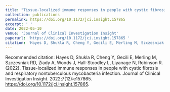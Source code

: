 ```yaml
---
title: "Tissue-localized immune responses in people with cystic fibrosis and respiratory nontuberculous mycobacteria infection"
collection: publications
permalink: https://doi.org/10.1172/jci.insight.157865
excerpt: ' '
date: 2022-05-10
venue: 'Journal of Clinical Investigation Insight'
paperurl: 'https://doi.org/10.1172/jci.insight.157865 '
citation: 'Hayes D, Shukla R, Cheng Y, Gecili E, Merling M, Szczesniak RD, Ziady A, Woods J, Hall-Stoodley L, Liyanage N, Robinson R. (2022). &quot;Tissue-localized immune responses in people with cystic fibrosis and respiratory nontuberculous mycobacteria infection.&quot; <i>Journal of Clinical Investigation Insight. </i>2022;7(12):e157865'
---
```


Recommended citation: Hayes D, Shukla R, Cheng Y, Gecili E, Merling M, Szczesniak RD, Ziady A, Woods J, Hall-Stoodley L, Liyanage N, Robinson R. (2022). Tissue-localized immune responses in people with cystic fibrosis and respiratory nontuberculous mycobacteria infection. Journal of Clinical Investigation Insight. 2022;7(12):e157865. https://doi.org/10.1172/jci.insight.157865.
